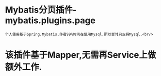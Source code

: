 # Mybatis分页插件-mybatis.plugins.page

	个人使用基于Spring,Mybatis,作者99%时间在使用Mysql,所以暂时只支持Mysql.<br/>
	
# 该插件基于Mapper,无需再Service上做额外工作.

	
